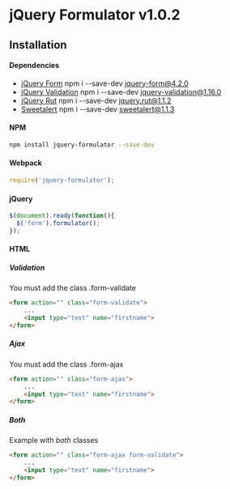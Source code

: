 # jQuery Formulator v1.0.2

## Installation

#### Dependencies

* [jQuery Form](https://www.npmjs.com/package/jquery-form) npm i --save-dev jquery-form@4.2.0
* [jQuery Validation](https://www.npmjs.com/package/jquery-validation) npm i --save-dev jquery-validation@1.16.0
* [jQuery Rut](https://www.npmjs.com/package/jquery.rut) npm i --save-dev jquery.rut@1.1.2
* [Sweetalert](https://www.npmjs.com/package/sweetalert) npm i --save-dev sweetalert@1.1.3

#### NPM

```bash
npm install jquery-formulator --save-dev
```

#### Webpack

```js
require('jquery-formulator');
```

#### jQuery

```js
$(document).ready(function(){
  $('form').formulator();
});
```

#### HTML

##### Validation

You must add the class .form-validate

```html
<form action="" class="form-validate">
	...
	<input type="text" name="firstname">
</form>
```

##### Ajax

You must add the class .form-ajax

```html
<form action="" class="form-ajax">
	...
	<input type="text" name="firstname">
</form>
```

##### Both

Example with *both* classes

```html
<form action="" class="form-ajax form-validate">
	...
	<input type="text" name="firstname">
</form>
```